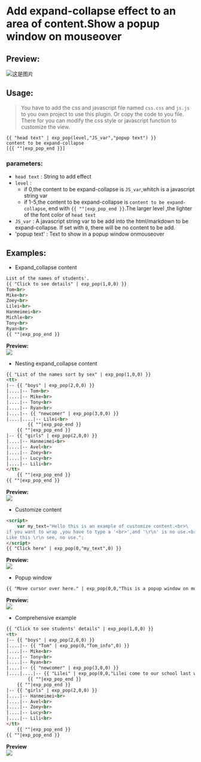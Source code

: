 # Add expand-collapse effect to an area of content.Show a popup window on mouseover

## Preview:  
![这是图片](screenshot/Comprehensive.gif)

## Usage:
> You have to add the css  and javascript file named `css.css` and `js.js` to you own project to use this plugin.
> Or copy the code to you file.
>There for you can modify the css style or javascript function to customize the view.

```
{{ "head text" | exp_pop(level,"JS_var","popup text") }}  
content to be expand-collapse  
[{{ ""|exp_pop_end }}]  
```
### parameters:
- `head text` : String to add effect
- `level` : 
    - if 0,the content to be expand-collapse is `JS_var`,whitch is a javascript string var
    - if 1-5,the content to be expand-collapse is `content to be expand-collapse`,
    end with `{{ ""|exp_pop_end }}`.The larger level ,the lighter of the font color of `head text`
- `JS_var` : A javascript string var to be add into the html/markdown to be expand-collapse. 
If set with `0`, there will be no content to be add.
- 'popup text' : Text to show in a popup window onmouseover

## Examples:
- Expand_collapse content
```html
List of the names of students'.
{{ "Click to see details" | exp_pop(1,0,0) }}    
Tom<br>
Mike<br>
Zoey<br>
Lilei<br>
Hanmeimei<br>
Michle<br>
Tony<br>
Ryan<br>
{{ ""|exp_pop_end }}
```
**Preview:**  
![](screenshot/Expand_collapse.gif)

- Nesting expand_collapse content
```html
{{ "List of the names sort by sex" | exp_pop(1,0,0) }}
<tt>
|-- {{ "boys" | exp_pop(2,0,0) }}
|....|-- Tom<br>
|....|-- Mike<br>
|....|-- Tony<br>
|....|-- Ryan<br>
|....|-- {{ "newcomer" | exp_pop(3,0,0) }}
|....|....|-- Lilei<br>
        {{ ""|exp_pop_end }}
    {{ ""|exp_pop_end }}
|-- {{ "girls" | exp_pop(2,0,0) }}
|....|-- Hanmeimei<br>
|....|-- Avel<br>
|....|-- Zoey<br>
|....|-- Lucy<br>
|....|-- Lili<br>
</tt>
    {{ ""|exp_pop_end }}
{{ ""|exp_pop_end }}
```
**Preview:**  
![](screenshot/Nesting_expand_collapse.gif)

- Customize content  
```html
<script>
    var my_text="Hello this is an example of customize content.<br>\
if you want to wrap ,you have to type a '<br>',and '\r\n' is no use.<br>\
Like this \r\n see, no use.";
</script>
{{ "Click here" | exp_pop(0,"my_text",0) }}
```
**Preview:**  
![](screenshot/Customize_content.gif)

- Popup window
```html
{{ "Move cursor over here." | exp_pop(0,0,"This is a popup window on mouseover.") }}
```
**Preview:**  
![](screenshot/Popup_window.gif)

- Comprehensive example
```html
{{ "Click to see students' details" | exp_pop(1,0,0) }}
<tt>
|-- {{ "boys" | exp_pop(2,0,0) }}
|....|-- {{ "Tom" | exp_pop(0,"Tom_info",0) }}
|....|-- Mike<br>
|....|-- Tony<br>
|....|-- Ryan<br>
|....|-- {{ "newcomer" | exp_pop(3,0,0) }}
|....|....|-- {{ "Lilei" | exp_pop(0,0,"Lilei come to our school last week.") }}
        {{ ""|exp_pop_end }}
    {{ ""|exp_pop_end }}
|-- {{ "girls" | exp_pop(2,0,0) }}
|....|-- Hanmeimei<br>
|....|-- Avel<br>
|....|-- Zoey<br>
|....|-- Lucy<br>
|....|-- Lili<br>
</tt>
    {{ ""|exp_pop_end }}
{{ ""|exp_pop_end }}
```
**Preview**  
![](screenshot/Comprehensive.gif)
